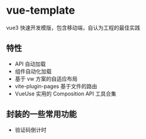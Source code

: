 # vue-template

vue3 快速开发模版，包含移动端，自认为工程的最佳实践

## 特性
* API 自动加载
* 组件自动化加载
* 基于 vw 方案的自适应布局
* vite-plugin-pages 基于文件的路由
* VueUse 实用的 Composition API 工具合集

## 封装的一些常用功能
* 验证码倒计时
